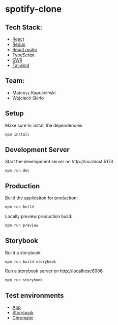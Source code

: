 # spotify-clone

## Tech Stack:

- [React](https://react.dev/blog/2023/03/16/introducing-react-dev)
- [Redux](https://redux.js.org/introduction/getting-started)
- [React router](https://reactrouter.com/en/main)
- [TypeScript](https://www.typescriptlang.org/docs)
- [SWR](https://swr.vercel.app/docs/getting-started)
- [Tailwind](https://tailwindcss.com)

## Team:

- Mateusz Kapuściński
- Wojciech Skirło

## Setup

Make sure to install the dependencies:

```bash
npm install
```

## Development Server

Start the development server on http://localhost:5173

```bash
npm run dev
```

## Production

Build the application for production:

```bash
npm run build
```

Locally preview production build:

```bash
npm run preview
```

## Storybook

Build a storybook

```bash
npm run build-storybook
```

Run a storybook server on http://localhost:6006

```bash
npm run storybook
```

## Test environments

- [App](https://spotify-clone-application.netlify.app/)
- [Storybook](https://64f0ef9c0e0176275a0d5c2c-zpsvfumodd.chromatic.com)
- [Chromatic](https://www.chromatic.com/builds?appId=64f0ef9c0e0176275a0d5c2c)
